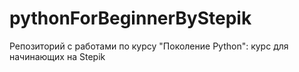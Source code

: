 # pythonForBeginnerByStepik
Репозиторий с работами по курсу "Поколение Python": курс для начинающих на Stepik

